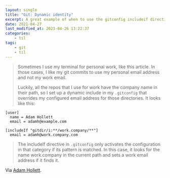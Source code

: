 ```yaml
---
layout: single
title: "Git: Dynamic identity"
excerpt: A great example of when to use the gitconfig includeif directive
date: 2021-04-27
last_modified_at: 2023-04-26 13:22:37
categories:
    - til
tags:
    - git
    - til
---
```


> Sometimes I use my terminal for personal work, like this article.
> In those cases, I like my git commits to use my personal email address and not my work email.
>
> Luckily, all the repos that I use for work have the company name in their path,
> so I set up a dynamic include in my `.gitconfig` that overrides my configured email address for those directories.
> It looks like this:

```git
[user]
  name = Adam Hollett
  email = adamh@example.com

[includeIf "gitdir/i:**/work.company/**"]
  email = adamh@work.company.com
```

> The includeIf directive in `.gitconfig` only activates the configuration in that category if its pattern is matched.
> In this case, it looks for the name work.company in the current path and sets a work email address if it finds it.

Via [Adam Hollett](https://dev.to/admhlt/terminal-tricks-from-my-dotfiles-2moe).
